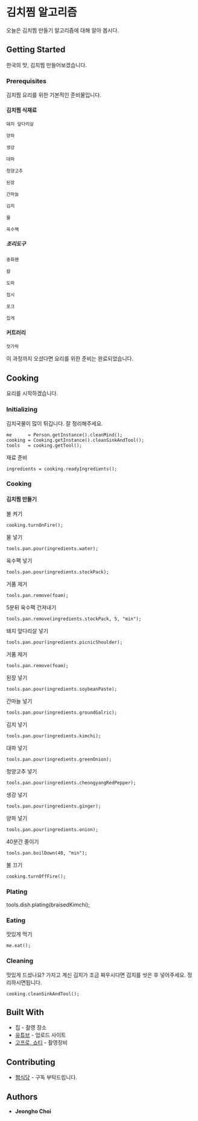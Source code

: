 # 김치찜 알고리즘

오늘은 김치찜 만들기 알고리즘에 대해 알아 봅시다.

## Getting Started

한국의 맛, 김치찜 만들어보겠습니다.
 
### Prerequisites

김치찜 요리를 위한 기본적인 준비물입니다.

#### 김치찜 식재료

```
돼지 앞다리살
```
```
양파
```
```
생강
```
```
대파
```
```
청양고추
```
```
된장
```
```
간마늘
```
```
김치
```
```
물
```
```
육수팩
```

##### 조리도구

```
중화팬
```
```
칼
```
```
도마
```
```
접시
```
```
포크
```
```
집게
```

#### 커트러리

```
젓가락
```

이 과정까지 오셨다면 요리를 위한 준비는 완료되었습니다.

## Cooking

요리를 시작하겠습니다.

### Initializing

김치국물이 많이 튀깁니다. 잘 정리해주세요.
```
me      = Person.getInstance().cleanMind();
cooking = Cooking.getInstance().cleanSinkAndTool();
tools   = cooking.getTool();
```

재료 준비
```
ingredients = cooking.readyIngredients();
```

### Cooking

#### 김치찜 만들기

불 켜기
```
cooking.turnOnFire();
```

물 넣기
```
tools.pan.pour(ingredients.water);
```

육수팩 넣기
```
tools.pan.pour(ingredients.stockPack);
```

거품 제거
```
tools.pan.remove(foam);
```

5분뒤 육수팩 건져내기
```
tools.pan.remove(ingredients.stockPack, 5, "min");
```

돼지 앞다리살 넣기
```
tools.pan.pour(ingredients.picnicShoulder);
```

거품 제거
```
tools.pan.remove(foam);
```

된장 넣기
```
tools.pan.pour(ingredients.soybeanPaste);
```

간마늘 넣기
```
tools.pan.pour(ingredients.groundGalric);
```

김치 넣기
```
tools.pan.pour(ingredients.kimchi);
```

대파 넣기
```
tools.pan.pour(ingredients.greenOnion);
```

청양고추 넣기
```
tools.pan.pour(ingredients.cheongyangRedPepper);
```

생강 넣기
```
tools.pan.pour(ingredients.ginger);
```

양파 넣기
```
tools.pan.pour(ingredients.onion);
```

40분간 졸이기 
```
tools.pan.boilDown(40, "min");
```

불 끄기
```
cooking.turnOffFire();
```

### Plating

tools.dish.plating(braisedKimchi);

### Eating

맛있게 먹기
```
me.eat();
```

### Cleaning

맛있게 드셨나요? 가지고 계신 김치가 조금 짜우시다면 김치를 씻은 후 넣어주세요. 정리하시면됩니다.

```
cooking.cleanSinkAndTool();
```

## Built With

* 집 - 촬영 장소
* [유튜브](https://www.youtube.com/@wjdgh) - 업로드 사이트
* [고프로, 쇼티](https://gopro.com/ko/kr/) - 촬영장비

## Contributing

* [쩜식당](https://www.youtube.com/@wjdgh) - 구독 부탁드립니다.

## Authors

* **Jeongho Choi**
